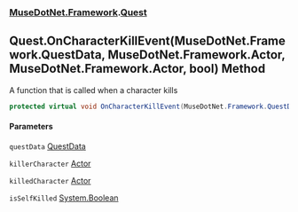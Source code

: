 ### [MuseDotNet.Framework](./MuseDotNet-Framework.md 'MuseDotNet.Framework').[Quest](./Quest.md 'MuseDotNet.Framework.Quest')
## Quest.OnCharacterKillEvent(MuseDotNet.Framework.QuestData, MuseDotNet.Framework.Actor, MuseDotNet.Framework.Actor, bool) Method
A function that is called when a character kills  
```csharp
protected virtual void OnCharacterKillEvent(MuseDotNet.Framework.QuestData questData, MuseDotNet.Framework.Actor killerCharacter, MuseDotNet.Framework.Actor killedCharacter, bool isSelfKilled);
```
#### Parameters
<a name='MuseDotNet-Framework-Quest-OnCharacterKillEvent(MuseDotNet-Framework-QuestData_MuseDotNet-Framework-Actor_MuseDotNet-Framework-Actor_bool)-questData'></a>
`questData` [QuestData](./QuestData.md 'MuseDotNet.Framework.QuestData')  
  
<a name='MuseDotNet-Framework-Quest-OnCharacterKillEvent(MuseDotNet-Framework-QuestData_MuseDotNet-Framework-Actor_MuseDotNet-Framework-Actor_bool)-killerCharacter'></a>
`killerCharacter` [Actor](./Actor.md 'MuseDotNet.Framework.Actor')  
  
<a name='MuseDotNet-Framework-Quest-OnCharacterKillEvent(MuseDotNet-Framework-QuestData_MuseDotNet-Framework-Actor_MuseDotNet-Framework-Actor_bool)-killedCharacter'></a>
`killedCharacter` [Actor](./Actor.md 'MuseDotNet.Framework.Actor')  
  
<a name='MuseDotNet-Framework-Quest-OnCharacterKillEvent(MuseDotNet-Framework-QuestData_MuseDotNet-Framework-Actor_MuseDotNet-Framework-Actor_bool)-isSelfKilled'></a>
`isSelfKilled` [System.Boolean](https://docs.microsoft.com/en-us/dotnet/api/System.Boolean 'System.Boolean')  
  
